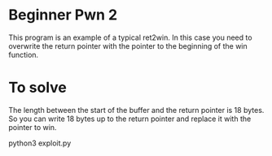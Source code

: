 # Beginner Pwn 2

This program is an example of a typical ret2win. In this case you need to overwrite the return pointer with the pointer to the beginning of the win function.

# To solve

The length between the start of the buffer and the return pointer is 18 bytes. So you can write 18 bytes up to the return pointer and replace it with the pointer to win.

python3 exploit.py